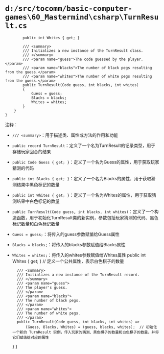 # `d:/src/tocomm/basic-computer-games\60_Mastermind\csharp\TurnResult.cs`

```
        public int Whites { get; }

        /// <summary>
        /// Initializes a new instance of the TurnResult class.
        /// </summary>
        /// <param name="guess">The code guessed by the player.</param>
        /// <param name="blacks">The number of black pegs resulting from the guess.</param>
        /// <param name="whites">The number of white pegs resulting from the guess.</param>
        public TurnResult(Code guess, int blacks, int whites)
        {
            Guess = guess;
            Blacks = blacks;
            Whites = whites;
        }
    }
}
```

注释：

- `/// <summary>`：用于描述类、属性或方法的作用和功能
- `public record TurnResult`：定义了一个名为TurnResult的记录类型，用于存储玩家回合的结果
- `public Code Guess { get; }`：定义了一个名为Guess的属性，用于获取玩家猜测的代码
- `public int Blacks { get; }`：定义了一个名为Blacks的属性，用于获取猜测结果中黑色标记的数量
- `public int Whites { get; }`：定义了一个名为Whites的属性，用于获取猜测结果中白色标记的数量
- `public TurnResult(Code guess, int blacks, int whites)`：定义了一个构造函数，用于初始化TurnResult类的新实例，参数包括玩家猜测的代码、黑色标记数量和白色标记数量
- `Guess = guess;`：将传入的guess参数赋值给Guess属性
- `Blacks = blacks;`：将传入的blacks参数赋值给Blacks属性
- `Whites = whites;`：将传入的whites参数赋值给Whites属性
        public int Whites { get; }  // 定义一个公共属性，表示白色棋子的数量

        /// <summary>
        /// Initializes a new instance of the TurnResult record.
        /// </summary>
        /// <param name="guess">
        /// The player's guess.
        /// </param>
        /// <param name="blacks">
        /// The number of black pegs.
        /// </param>
        /// <param name="whites">
        /// The number of white pegs.
        /// </param>
        public TurnResult(Code guess, int blacks, int whites) =>
            (Guess, Blacks, Whites) = (guess, blacks, whites);  // 初始化一个新的 TurnResult 实例，传入玩家的猜测、黑色棋子的数量和白色棋子的数量，并将它们赋值给对应的属性
    }
}
```